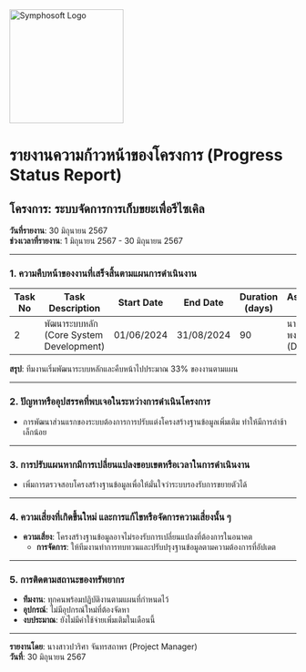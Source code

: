 <img src="https://www.symphosoft.com/logo/symphosoftLogo.png" alt="Symphosoft Logo" width="200"/>

# รายงานความก้าวหน้าของโครงการ (Progress Status Report)

## โครงการ: ระบบจัดการการเก็บขยะเพื่อรีไซเคิล
**วันที่รายงาน**: 30 มิถุนายน 2567  
**ช่วงเวลาที่รายงาน**: 1 มิถุนายน 2567 - 30 มิถุนายน 2567

---

### 1. ความคืบหน้าของงานที่เสร็จสิ้นตามแผนการดำเนินงาน

| Task No | Task Description                                 | Start Date   | End Date     | Duration (days) | Assigned To                    | Progress |
|---------|--------------------------------------------------|--------------|--------------|-----------------|--------------------------------|----------|
| 2       | พัฒนาระบบหลัก (Core System Development)        | 01/06/2024   | 31/08/2024   | 90              | นายปริญญา พงษ์ดนตรี (DES, PR) | 33%      |

**สรุป**: ทีมงานเริ่มพัฒนาระบบหลักและคืบหน้าไปประมาณ 33% ของงานตามแผน

---

### 2. ปัญหาหรืออุปสรรคที่พบเจอในระหว่างการดำเนินโครงการ
- การพัฒนาส่วนแรกของระบบต้องการการปรับแต่งโครงสร้างฐานข้อมูลเพิ่มเติม ทำให้มีการล่าช้าเล็กน้อย

---

### 3. การปรับแผนหากมีการเปลี่ยนแปลงขอบเขตหรือเวลาในการดำเนินงาน
- เพิ่มการตรวจสอบโครงสร้างฐานข้อมูลเพื่อให้มั่นใจว่าระบบรองรับการขยายตัวได้

---

### 4. ความเสี่ยงที่เกิดขึ้นใหม่ และการแก้ไขหรือจัดการความเสี่ยงนั้น ๆ
- **ความเสี่ยง**: โครงสร้างฐานข้อมูลอาจไม่รองรับการเปลี่ยนแปลงที่ต้องการในอนาคต
  - **การจัดการ**: ให้ทีมงานทำการทบทวนและปรับปรุงฐานข้อมูลตามความต้องการที่อัปเดต

---

### 5. การติดตามสถานะของทรัพยากร
- **ทีมงาน**: ทุกคนพร้อมปฏิบัติงานตามแผนที่กำหนดไว้
- **อุปกรณ์**: ไม่มีอุปกรณ์ใหม่ที่ต้องจัดหา
- **งบประมาณ**: ยังไม่มีค่าใช้จ่ายเพิ่มเติมในเดือนนี้

---

**รายงานโดย**: นางสาวปวริศา จันทรสถาพร (Project Manager)  
**วันที่**: 30 มิถุนายน 2567
